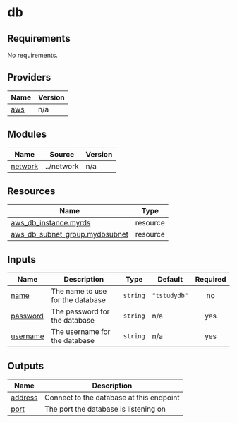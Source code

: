 # db

<!-- BEGINNING OF PRE-COMMIT-TERRAFORM DOCS HOOK -->
## Requirements

No requirements.

## Providers

| Name | Version |
|------|---------|
| <a name="provider_aws"></a> [aws](#provider\_aws) | n/a |

## Modules

| Name | Source | Version |
|------|--------|---------|
| <a name="module_network"></a> [network](#module\_network) | ../network | n/a |

## Resources

| Name | Type |
|------|------|
| [aws_db_instance.myrds](https://registry.terraform.io/providers/hashicorp/aws/latest/docs/resources/db_instance) | resource |
| [aws_db_subnet_group.mydbsubnet](https://registry.terraform.io/providers/hashicorp/aws/latest/docs/resources/db_subnet_group) | resource |

## Inputs

| Name | Description | Type | Default | Required |
|------|-------------|------|---------|:--------:|
| <a name="input_name"></a> [name](#input\_name) | The name to use for the database | `string` | `"tstudydb"` | no |
| <a name="input_password"></a> [password](#input\_password) | The password for the database | `string` | n/a | yes |
| <a name="input_username"></a> [username](#input\_username) | The username for the database | `string` | n/a | yes |

## Outputs

| Name | Description |
|------|-------------|
| <a name="output_address"></a> [address](#output\_address) | Connect to the database at this endpoint |
| <a name="output_port"></a> [port](#output\_port) | The port the database is listening on |
<!-- END OF PRE-COMMIT-TERRAFORM DOCS HOOK -->
